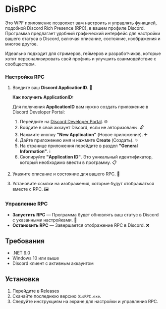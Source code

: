 # DisRPC
Это WPF приложение позволяет вам настроить и управлять функцией, подобной Discord Rich Presence (RPC), в вашем профиле Discord. Программа предлагает удобный графический интерфейс для настройки вашего статуса в Discord, включая описание, состояние, изображения и многое другое.

Идеально подходит для стримеров, геймеров и разработчиков, которые хотят персонализировать свой профиль и улучшить взаимодействие с сообществом.

### Настройка RPC

1. Введите ваш **Discord ApplicationID**. 🔑

   **Как получить ApplicationID:**

   Для получения **ApplicationID** вам нужно создать приложение в Discord Developer Portal:

    1. Перейдите на [Discord Developer Portal](https://discord.com/developers/applications). 🌐
    2. Войдите в свой аккаунт Discord, если не авторизованы. 🔓
    3. Нажмите кнопку **"New Application"** (Новое приложение). ➕
    4. Дайте приложению имя и нажмите **Create** (Создать). ✨
    5. На странице приложения перейдите в раздел **"General Information"**. ℹ️
    6. Скопируйте **"Application ID"**. Это уникальный идентификатор, который необходимо ввести в программу. 📋

2. Укажите описание и состояние для вашего RPC. 📝
3. Установите ссылки на изображения, которые будут отображаться вместе с RPC. 🖼️

### Управление RPC

- **Запустить RPC** — Программа будет обновлять ваш статус в Discord с указанными настройками. 🚀
- **Остановить RPC** — Завершается отображение RPC в Discord. ❌

## Требования

- .NET 9.0
- Windows 10 или выше
- Discord клиент с активным аккаунтом

## Установка

1. Перейдите в Releases
2. Скачайте последнюю версию `DisRPC.exe`.
3. Следуйте инструкциям на экране для настройки и управления RPC.
